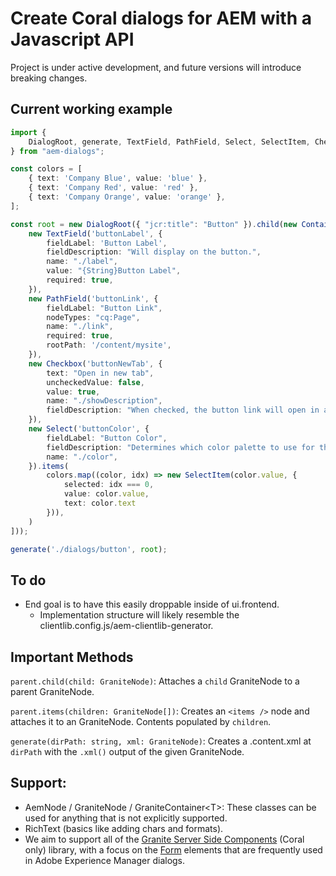 # Create Coral dialogs for AEM with a Javascript API

Project is under active development, and future versions will introduce breaking changes.

## Current working example

```typescript
import {
    DialogRoot, generate, TextField, PathField, Select, SelectItem, Checkbox, Container,
} from "aem-dialogs";

const colors = [
    { text: 'Company Blue', value: 'blue' },
    { text: 'Company Red', value: 'red' },
    { text: 'Company Orange', value: 'orange' },
];

const root = new DialogRoot({ "jcr:title": "Button" }).child(new Container('content').items([
    new TextField('buttonLabel', {
        fieldLabel: 'Button Label',
        fieldDescription: "Will display on the button.",
        name: "./label",
        value: "{String}Button Label",
        required: true,
    }),
    new PathField('buttonLink', {
        fieldLabel: "Button Link",
        nodeTypes: "cq:Page",
        name: "./link",
        required: true,
        rootPath: '/content/mysite',
    }),
    new Checkbox('buttonNewTab', {
        text: "Open in new tab",
        uncheckedValue: false,
        value: true,
        name: "./showDescription",
        fieldDescription: "When checked, the button link will open in a new tab.",
    }),
    new Select('buttonColor', {
        fieldLabel: "Button Color",
        fieldDescription: "Determines which color palette to use for the button.",
        name: "./color",
    }).items(
        colors.map((color, idx) => new SelectItem(color.value, {
            selected: idx === 0,
            value: color.value,
            text: color.text
        })),
    )
]));

generate('./dialogs/button', root);
```

## To do
-   End goal is to have this easily droppable inside of ui.frontend.
    -   Implementation structure will likely resemble the clientlib.config.js/aem-clientlib-generator.

## Important Methods

`parent.child(child: GraniteNode)`:
Attaches a `child` GraniteNode to a parent GraniteNode.

`parent.items(children: GraniteNode[])`: Creates an `<items />` node and attaches it to an GraniteNode. Contents populated by `children`.

`generate(dirPath: string, xml: GraniteNode)`: Creates a .content.xml at `dirPath` with the `.xml()` output of the given GraniteNode.

## Support:

-   AemNode / GraniteNode / GraniteContainer\<T\>: These classes can be used for anything that is not explicitly supported.
-   RichText (basics like adding chars and formats).
- We aim to support all of the [Granite Server Side Components](https://developer.adobe.com/experience-manager/reference-materials/6-5/granite-ui/api/jcr_root/libs/granite/ui/components/coral/foundation/server.html) (Coral only) library, with a focus on the [Form](https://developer.adobe.com/experience-manager/reference-materials/6-5/granite-ui/api/jcr_root/libs/granite/ui/components/coral/foundation/form/index.html) elements that are frequently used in Adobe Experience Manager dialogs.